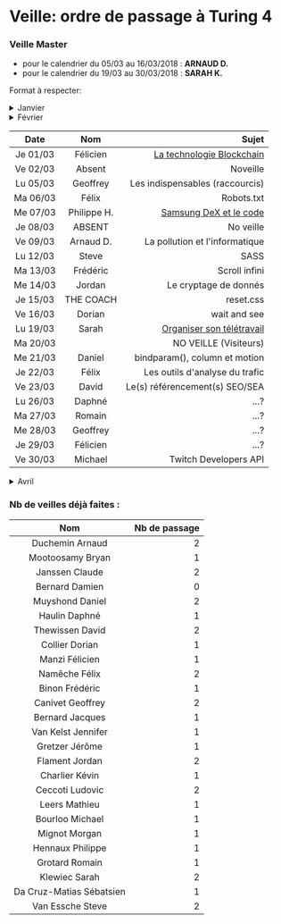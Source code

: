 ﻿# Veille: ordre de passage à Turing 4
 
 ### Veille Master
- pour le calendrier du 05/03 au 16/03/2018 : **ARNAUD D.**
- pour le calendrier du 19/03 au 30/03/2018 : **SARAH K.**

Format à respecter:   

<details> 
  <summary>Janvier </summary>

 | Date          | Nom              | Sujet              |
 |:----------------:|:----------------:| ------------------:|
 | Je 25/01 | Claude | [Google AMP](https://github.com/ClaudeJanssenPro/veille250118_amp) |
 | Ve 26/01 | Dorien Collier | [La méthode Jacotot](https://contattafiles.s3-us-west-1.amazonaws.com/tnt14094/8FxtYHOcQ-GuswT/jacotot.pdf) |
 | Lu 29/01 | Steve Van E.     | [Les grilles CSS](https://github.com/Steve-VE/CSS-Grid) |
 | Ma 30/01 | Sarah            | [Optimisation d'image]() |
 | Me 31/01 | Mathieu L.       | [html 5.1]() |

</details>
<details> 
  <summary>Février </summary>

| Date          | Nom              | Sujet              |
|:----------------:|:----------------:| ------------------:|
| Je 01/02 | Bryan Moot. | [Les failles Meltdown et Spectre](https://contattafiles.s3-us-west-1.amazonaws.com/tnt14094/6OUhj2ygWaeTTMR/Veille%20Technologique.docx) |
| Ve 02/02 | Ludovic .C | [GPU et AI]() |
| Lu 05/02 | Jennifer         | [Material design]()  |
| Ma 06/02 | Geoffrey | [Présenter avec Prezi](https://prezi.com/) |
| Me 07/02 | Jordan           | [Big data]() |
| Je 08/02 | Kevin D.         | [Les réseaux Wifi et mobiles](https://contattafiles.s3-us-west-1.amazonaws.com/tnt14094/uY9k3EfBqzse9EZ/Les%20r%C3%A9seaux%20Wifi%20et%20mobiles.pptx) |
| Ve 09/02 | Michael B.       | [Bootstrap]() |
| Lu 12/02 | _Fantomas_       | _Don't Forget Your Veille_ |
| Ma 13/02 | Romain           | Atomic Design  |
| Me 14/02 | Gretzer J        | Ransonware |
| Je 15/02 | Daniel           | La smart |
| Ve 16/02 | Arnaud           | plugin flashplayer |
| Lu 19/02 | Jacques          | Images Libre |
| Ma 20/02 | Claude           | Coder Pareto |
| Me 21/02 | Daphné           | Où est passé le bouton google Image ? |
| Je 22/02 | David            | WP et autres CMS |
| Ve 23/02 | Sébastien        | Les plugins ATOM |
| Lu 26/02 | Ludovic          |Mozilla Firefox developper edition:grilles CSS  
| Ma 27/02 | Morgan           | Scrum|
| Me 28/02 | Kevin Charlier   | [StumbleUpon](https://github.com/becodeorg/La-Veille/blob/master/Turing4/readme.md) |


</details>


| Date          | Nom              | Sujet              |
|:----------------:|:----------------:| ------------------:|
| Je 01/03 | Félicien         |[La technologie Blockchain](https://prezi.com/p/ultdft9eiy7d/) |
| Ve 02/03 | Absent  | Noveille||
| Lu 05/03 | Geoffrey         | Les indispensables (raccourcis) |
| Ma 06/03 | Félix            | Robots.txt |
| Me 07/03 | Philippe H.      | [Samsung DeX et le code](https://prezi.com/p/0a6qr_-uzsbk/)|
| Je 08/03 | ABSENT           | No veille |
| Ve 09/03 | Arnaud D.        | La pollution et l'informatique |
| Lu 12/03 | Steve            | SASS |
| Ma 13/03 | Frédéric         | Scroll infini |
| Me 14/03 | Jordan           | Le cryptage de donnés |
| Je 15/03 | THE COACH           | reset.css |
| Ve 16/03 | Dorian           | wait and see |
| Lu 19/03 | Sarah            | [Organiser son télétravail](https://prezi.com/p/7f1uk3wv4nce/)|
| Ma 20/03 |                  | NO VEILLE (Visiteurs)  |
| Me 21/03 | Daniel           | bindparam(), column et motion
| Je 22/03 | Félix            | Les outils d'analyse du trafic |
| Ve 23/03 | David            | Le(s) référencement(s) SEO/SEA |
| Lu 26/03 |Daphné            | ...? |
| Ma 27/03 |Romain            | ...? |
| Me 28/03 | Geoffrey         | ...? |
| Je 29/03 |Félicien            | ...? |
| Ve 30/03 | Michael          | Twitch Developers API |


<details> 
  <summary>Avril</summary>

| Date          | Nom              | Sujet              |
|:----------------:|:----------------:| ------------------:|
| Sa 01/04 | Pierre          | Le Fishing |
| Lu 09/04 | Philippe      | Ubuntu 18.04 |
| Ma 10/04 | Claude      | WP && !WP |
| Me 11/04 | Jacques      | ...? |
| Je 12/04 | Jennifer      | Responsive design |
| Ve 13/04 | Jérôme      | Dark web & Deep web |

</details>

### Nb de veilles déjà faites :

| Nom             | Nb de passage     |
|:---------------:|------------------:|
|Duchemin	Arnaud  | 2|
|Mootoosamy	Bryan | 1|
|Janssen	Claude   | 2|
|Bernard Damien   | 0|
|Muyshond	Daniel  | 2|
|Haulin	Daphné    | 1|
|Thewissen	David  | 2|
|Collier	Dorian   | 1|
|Manzi	Félicien   | 1|
|Namêche	Félix    | 2|
|Binon	Frédéric   | 1|
|Canivet	Geoffrey | 2|
|Bernard	Jacques  | 1|
|Van Kelst	Jennifer | 1|
|Gretzer	Jérôme   | 1|
|Flament	Jordan   | 2|
|Charlier	Kévin   | 1|
|Ceccoti	Ludovic  | 2|
|Leers	Mathieu    | 1|
|Bourloo	Michael  | 1|
|Mignot	Morgan    | 1|
|Hennaux	Philippe | 1|
|Grotard	Romain   | 1|
|Klewiec	Sarah    | 2|
|Da Cruz-Matias	Sébatsien | 1|
|Van Essche	Steve | 2|



